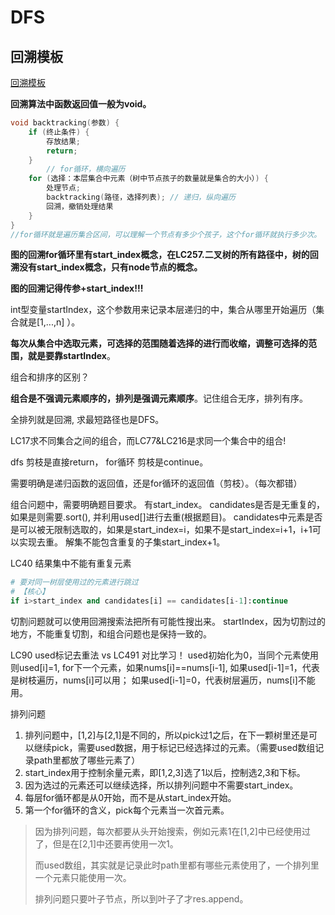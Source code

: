 # DFS

## 回溯模板

[回溯模板](https://programmercarl.com/%E5%9B%9E%E6%BA%AF%E7%AE%97%E6%B3%95%E7%90%86%E8%AE%BA%E5%9F%BA%E7%A1%80.html#%E5%9B%9E%E6%BA%AF%E6%B3%95%E6%A8%A1%E6%9D%BF)

**回溯算法中函数返回值一般为void。**

```c++
void backtracking(参数) {
    if (终止条件) {
        存放结果;
        return;
    }
		// for循环，横向遍历
    for (选择：本层集合中元素（树中节点孩子的数量就是集合的大小）) {
        处理节点;
        backtracking(路径，选择列表); // 递归，纵向遍历
        回溯，撤销处理结果
    }
}
//for循环就是遍历集合区间，可以理解一个节点有多少个孩子，这个for循环就执行多少次。
```



**图的回溯for循环里有start_index概念，在LC257.二叉树的所有路径中，树的回溯没有start_index概念，只有node节点的概念。**

**图的回溯记得传参+start_index!!!**

int型变量startIndex，这个参数用来记录本层递归的中，集合从哪里开始遍历（集合就是[1,...,n] ）。

**每次从集合中选取元素，可选择的范围随着选择的进行而收缩，调整可选择的范围，就是要靠startIndex**。



组合和排序的区别？

**组合是不强调元素顺序的，排列是强调元素顺序**。记住组合无序，排列有序。


全排列就是回溯, 求最短路径也是DFS。

LC17求不同集合之间的组合，而LC77&LC216是求同一个集合中的组合!

dfs 剪枝是直接return，
for循环 剪枝是continue。

需要明确是递归函数的返回值，还是for循环的返回值（剪枝）。（每次都错）



组合问题中，需要明确题目要求。
有start_index。
candidates是否是无重复的，如果是则需要.sort(), 并利用used[]进行去重(根据题目)。
candidates中元素是否是可以被无限制选取的，如果是start_index=i，如果不是start_index=i+1，i+1可以实现去重。
解集不能包含重复的子集start_index+1。


LC40 结果集中不能有重复元素
```python
# 要对同一树层使用过的元素进行跳过
# 【核心】
if i>start_index and candidates[i] == candidates[i-1]:continue
```
切割问题就可以使用回溯搜索法把所有可能性搜出来。
startIndex，因为切割过的地方，不能重复切割，和组合问题也是保持一致的。


LC90 used标记去重法 vs LC491 对比学习！
used初始化为0，当同个元素使用则used[i]=1,
for下一个元素，如果nums[i]==nums[i-1], 如果used[i-1]=1，代表是树枝遍历，nums[i]可以用；
如果used[i-1]=0，代表树层遍历，nums[i]不能用。


排列问题
 1. 排列问题中，[1,2]与[2,1]是不同的，所以pick过1之后，在下一颗树里还是可以继续pick，需要used数据，用于标记已经选择过的元素。（需要used数组记录path里都放了哪些元素了）
 2. start_index用于控制余量元素，即[1,2,3]选了1以后，控制选2,3和下标。
 3. 因为选过的元素还可以继续选择，所以排列问题中不需要start_index。
 4. 每层for循环都是从0开始，而不是从start_index开始。
 5. 第一个for循环的含义，pick每个元素当一次首元素。

> 因为排列问题，每次都要从头开始搜索，例如元素1在[1,2]中已经使用过了，但是在[2,1]中还要再使用一次1。
>
> 而used数组，其实就是记录此时path里都有哪些元素使用了，一个排列里一个元素只能使用一次。
> 
> 排列问题只要叶子节点，所以到叶子了才res.append。